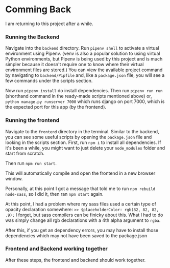 # Comming Back
I am returning to this project after a while.

### Running the Backend
Navigate into the `backend` directory.
Run `pipenv shell` to activate a virtual environment using Pipenv.
(venv is also a popular solution to using virtual Python environments, but Pipenv is being used by this project and is much simpler because it doesn't require one to know where their virtual environment files are stored.)
You can view the available project command by navigating to `backend/Pipfile` and, like a `package.json` file, you will see a few commands under the scripts section.

Now run `pipenv install` do install dependencies.
Then run `pipenv run run` (shorthand command in the ready-made scripts mentioned above) or, `python manage.py runserver 7000` which runs django on port 7000, which is the expected port for this app (by the frontend).

### Running the frontend
Navigate to the `frontend` directory in the terminal. Similar to the backend, you can see some useful scripts by opening the `package.json` file and looking in the scripts section.
First, run `npm i` to install all dependencies. If it's been a while, you might want to just delete your `node_modules` folder and start from scratch.

Then run `npm run start`.

This will automatically compile and open the frontend in a new browser window.

Personally, at this point I got a message that told me to run `npm rebuild node-sass`, so I did it, then ran `npm start` again.

At this point, I had a problem where my sass files used a certain type of opacity declaration somewhere:
`>> $placeholderColor: rgb(82, 82, 82, .9);`
I forget, but sass compilers can be finicky about this. What I had to do was simply change all rgb declarations with a 4th alpha argument to `rgba`.

After this, if you get an dependency errors, you may have to install those dependencies which may not have been saved to the package.json


### Frontend and Backend working together
After these steps, the frontend and backend should work together.